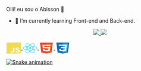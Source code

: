  Oiii! eu sou o Abisson 👋

- 🌱 I’m currently learning Front-end and Back-end.

<div align="center">
  <a href="https://github.com/aba665">
  <img height="180em" src="https://github-readme-stats.vercel.app/api?username=aba665&show_icons=true&theme=dracula&include_all_commits=true&count_private=true"/>
  <img height="180em" src="https://github-readme-stats.vercel.app/api/top-langs/?username=aba665&layout=compact&langs_count=7&theme=dracula"/>
</div>
  <div style="display: inline_block"><br>
  <img align="center" alt="aba-Js" height="30" width="40" src="https://raw.githubusercontent.com/devicons/devicon/master/icons/javascript/javascript-plain.svg">
  <img align="center" alt="aba-React" height="30" width="40" src="https://raw.githubusercontent.com/devicons/devicon/master/icons/react/react-original.svg">
  <img align="center" alt="aba-HTML" height="30" width="40" src="https://raw.githubusercontent.com/devicons/devicon/master/icons/html5/html5-original.svg">
  <img align="center" alt="aba-CSS" height="30" width="40" src="https://raw.githubusercontent.com/devicons/devicon/master/icons/css3/css3-original.svg">
 
</div>
  
 
<div>
 
  ![Snake animation](https://github.com/aba665/aba665/blob/output/github-contribution-grid-snake.svg)
 
</div>
